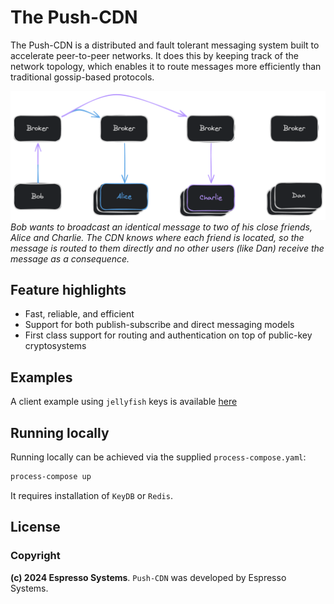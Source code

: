 # The Push-CDN

The Push-CDN is a distributed and fault tolerant messaging system built to accelerate peer-to-peer networks. It does this by keeping track of the network topology, which enables it to route messages more efficiently than traditional gossip-based protocols.

![Example message flow](example.png)
_Bob wants to broadcast an identical message to two of his close friends, Alice and Charlie. The CDN knows where each friend is located, so the message is routed to them directly and no other users (like Dan) receive the message as a consequence._

## Feature highlights
- Fast, reliable, and efficient
- Support for both publish-subscribe and direct messaging models
- First class support for routing and authentication on top of public-key cryptosystems

## Examples
A client example using `jellyfish` keys is available [here](./cdn-client/src/binaries/client.rs)

## Running locally
Running locally can be achieved via the supplied `process-compose.yaml`:
```bash
process-compose up
```

It requires installation of `KeyDB` or `Redis`.

## License
### Copyright
**(c) 2024 Espresso Systems**.
`Push-CDN` was developed by Espresso Systems. 
